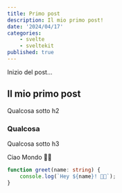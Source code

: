 ```yaml
---
title: Primo post
description: Il mio primo post!
date: '2024/04/17'
categories:
    - svelte
    - sveltekit
published: true
---
```


Inizio del post...

## Il mio primo post

Qualcosa sotto h2

### Qualcosa

Qualcosa sotto h3

Ciao Mondo 👋🏼

```ts
function greet(name: string) {
    console.log(`Hey ${name}! 👋🏼`);
}
```
